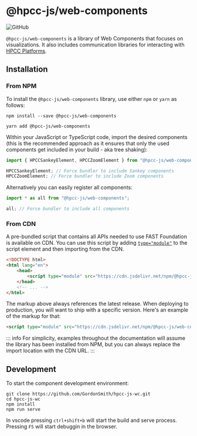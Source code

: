 # @hpcc-js/web-components

![GitHub](https://img.shields.io/github/license/GordonSmith/hpcc-js-wc) 

`@hpcc-js/web-components` is a library of Web Components that focuses on visualizations.  It also includes communication libraries for interacting with [HPCC Platforms](https://github.com/hpcc-systems/HPCC-Platform).

## Installation

### From NPM

To install the `@hpcc-js/web-components` library, use either `npm` or `yarn` as follows:

```shell
npm install --save @hpcc-js/web-components
```

```shell
yarn add @hpcc-js/web-components
```

Within your JavaScript or TypeScript code, import the desired components (this is the recommended approach as it ensures that only the used components get included in your build - aka tree shaking):

```ts
import { HPCCSankeyElement, HPCCZoomElement } from "@hpcc-js/web-components";

HPCCSankeyElement; // Force bundler to include Sankey components
HPCCZoomElement; // Force bundler to include Zoom components
```

Alternatively you can easily register all components:

```ts
import * as all from "@hpcc-js/web-components";

all; // Force bundler to include all components
```
 
### From CDN

A pre-bundled script that contains all APIs needed to use FAST Foundation is available on CDN. You can use this script by adding [`type="module"`](https://developer.mozilla.org/en-US/docs/Web/JavaScript/Guide/Modules) to the script element and then importing from the CDN.

```html
<!DOCTYPE html>
<html lang="en">
    <head>
        <script type="module" src="https://cdn.jsdelivr.net/npm/@hpcc-js/web-components/dist/index.min.js"></script>
    </head>
    <!-- ... -->
</html>
```

The markup above always references the latest release. When deploying to production, you will want to ship with a specific version. Here's an example of the markup for that:

```html
<script type="module" src="https://cdn.jsdelivr.net/npm/@hpcc-js/web-components@1.2.3/dist/index.min.js"></script>
```

::: info
For simplicity, examples throughout the documentation will assume the library has been installed from NPM, but you can always replace the import location with the CDN URL.
:::

## Development

To start the component development environment:

```
git clone https://github.com/GordonSmith/hpcc-js-wc.git
cd hpcc-js-wc
npm install
npm run serve
```

In vscode pressing `ctrl+shift+b` will start the build and serve process.  Pressing `F5` will start debuggin in the browser.


